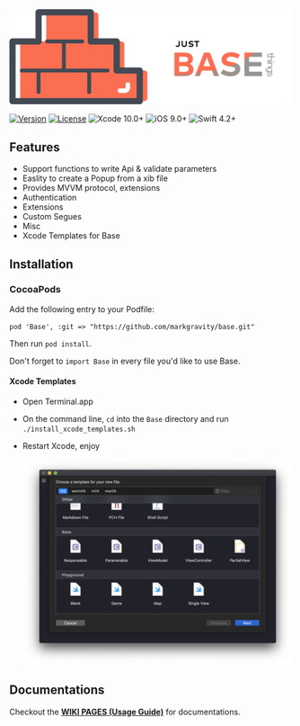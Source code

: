 <img src="Resources/Base.png"/>

[![Version](https://img.shields.io/badge/pod-v1.0.0-blue.svg)]()
[![License](https://img.shields.io/cocoapods/l/Hero.svg?style=flat)](https://github.com/markgravity/base/blob/master/LICENSE)
![Xcode 10.0+](https://img.shields.io/badge/Xcode-10.0%2B-blue.svg)
![iOS 9.0+](https://img.shields.io/badge/iOS-9.0%2B-blue.svg)
![Swift 4.2+](https://img.shields.io/badge/Swift-4.2%2B-orange.svg)



## Features

- Support functions to write Api & validate parameters
- Easlity to create a Popup from a xib file
- Provides MVVM protocol, extensions
- Authentication 
- Extensions
- Custom Segues
- Misc
- Xcode Templates for Base

## Installation

### CocoaPods

Add the following entry to your Podfile:

```
pod 'Base', :git => "https://github.com/markgravity/base.git"
```

Then run `pod install`.

Don't forget to `import Base` in every file you'd like to use Base.

#### Xcode Templates

- Open Terminal.app

- On the command line, `cd` into the `Base` directory and run `./install_xcode_templates.sh`

- Restart Xcode, enjoy

  <img src="Resources/xcode.png"/>

## Documentations

Checkout the **[WIKI PAGES (Usage Guide)](https://github.com/markgravity/base/wiki)** for documentations.
